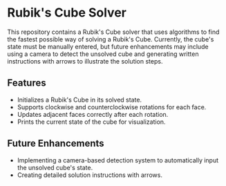 # Rubik's Cube Solver

This repository contains a Rubik's Cube solver that uses algorithms to find the fastest possible way of solving a Rubik's Cube. Currently, the cube's state must be manually entered, but future enhancements may include using a camera to detect the unsolved cube and generating written instructions with arrows to illustrate the solution steps.

## Features

- Initializes a Rubik's Cube in its solved state.
- Supports clockwise and counterclockwise rotations for each face.
- Updates adjacent faces correctly after each rotation.
- Prints the current state of the cube for visualization.

## Future Enhancements

- Implementing a camera-based detection system to automatically input the unsolved cube's state.
- Creating detailed solution instructions with arrows.
